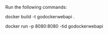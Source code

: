 ﻿Run the following commands:

docker build -t godockerwebapi .

docker run -p 8080:8080 -tid godockerwebapi